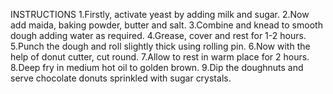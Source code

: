 INSTRUCTIONS
1.Firstly, activate yeast by adding milk and sugar.
2.Now add maida, baking powder, butter and salt.
3.Combine and knead to smooth dough adding water as required.
4.Grease, cover and rest for 1-2 hours.
5.Punch the dough and roll slightly thick using rolling pin.
6.Now with the help of donut cutter, cut round.
7.Allow to rest in warm place for 2 hours.
8.Deep fry in medium hot oil to golden brown.
9.Dip the doughnuts and serve chocolate donuts sprinkled with sugar crystals.